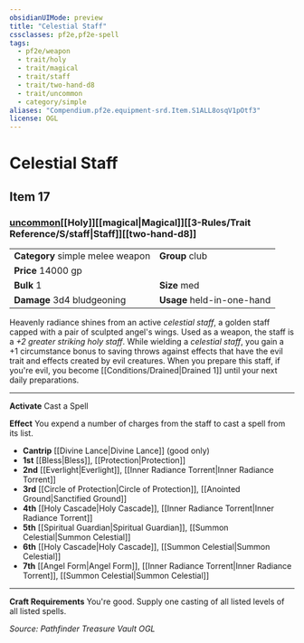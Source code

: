 ```yaml
---
obsidianUIMode: preview
title: "Celestial Staff"
cssclasses: pf2e,pf2e-spell
tags:
  - pf2e/weapon
  - trait/holy
  - trait/magical
  - trait/staff
  - trait/two-hand-d8
  - trait/uncommon
  - category/simple
aliases: "Compendium.pf2e.equipment-srd.Item.S1ALL8osqV1pOtf3"
license: OGL
---
```

# Celestial Staff
## Item 17
### [uncommon](uncommon.md "Uncommon Rarity Trait")[[Holy]][[magical|Magical]][[3-Rules/Trait Reference/S/staff|Staff]][[two-hand-d8]]

|  |  |
| -- | -- |
| **Category** simple melee weapon | **Group** club |
| **Price** 14000 gp |  |
| **Bulk** 1 | **Size** med |
| **Damage** 3d4 bludgeoning  | **Usage** held-in-one-hand |



Heavenly radiance shines from an active _celestial staff_, a golden staff capped with a pair of sculpted angel's wings. Used as a weapon, the staff is a _+2 greater striking holy staff_. While wielding a _celestial staff_, you gain a +1 circumstance bonus to saving throws against effects that have the evil trait and effects created by evil creatures. When you prepare this staff, if you're evil, you become [[Conditions/Drained|Drained 1]] until your next daily preparations.

* * *

**Activate** Cast a Spell

**Effect** You expend a number of charges from the staff to cast a spell from its list.

*   **Cantrip** [[Divine Lance|Divine Lance]] (good only)
*   **1st** [[Bless|Bless]], [[Protection|Protection]]
*   **2nd** [[Everlight|Everlight]], [[Inner Radiance Torrent|Inner Radiance Torrent]]
*   **3rd** [[Circle of Protection|Circle of Protection]], [[Anointed Ground|Sanctified Ground]]
*   **4th** [[Holy Cascade|Holy Cascade]], [[Inner Radiance Torrent|Inner Radiance Torrent]]
*   **5th** [[Spiritual Guardian|Spiritual Guardian]], [[Summon Celestial|Summon Celestial]]
*   **6th** [[Holy Cascade|Holy Cascade]], [[Summon Celestial|Summon Celestial]]
*   **7th** [[Angel Form|Angel Form]], [[Inner Radiance Torrent|Inner Radiance Torrent]], [[Summon Celestial|Summon Celestial]]

* * *

**Craft Requirements** You're good. Supply one casting of all listed levels of all listed spells.

*Source: Pathfinder Treasure Vault*
*OGL*
